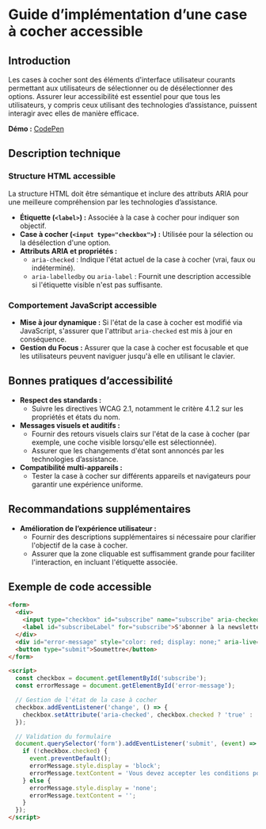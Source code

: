 # Guide d’implémentation d’une case à cocher accessible

## Introduction

Les cases à cocher sont des éléments d'interface utilisateur courants permettant aux utilisateurs de sélectionner ou de désélectionner des options. Assurer leur accessibilité est essentiel pour que tous les utilisateurs, y compris ceux utilisant des technologies d’assistance, puissent interagir avec elles de manière efficace.

**Démo :** [CodePen](https://codepen.io/numera11y/pen/azoYErL)

## Description technique

### Structure HTML accessible

La structure HTML doit être sémantique et inclure des attributs ARIA pour une meilleure compréhension par les technologies d’assistance.

- **Étiquette (`<label>`) :** Associée à la case à cocher pour indiquer son objectif.
- **Case à cocher (`<input type="checkbox">`) :** Utilisée pour la sélection ou la désélection d'une option.
- **Attributs ARIA et propriétés :**
  - `aria-checked` : Indique l'état actuel de la case à cocher (vrai, faux ou indéterminé).
  - `aria-labelledby` ou `aria-label` : Fournit une description accessible si l'étiquette visible n'est pas suffisante.

### Comportement JavaScript accessible

- **Mise à jour dynamique :** Si l'état de la case à cocher est modifié via JavaScript, s'assurer que l'attribut `aria-checked` est mis à jour en conséquence.
- **Gestion du Focus :** Assurer que la case à cocher est focusable et que les utilisateurs peuvent naviguer jusqu'à elle en utilisant le clavier.

## Bonnes pratiques d’accessibilité

- **Respect des standards :**
  - Suivre les directives WCAG 2.1, notamment le critère 4.1.2 sur les propriétés et états du nom.
- **Messages visuels et auditifs :**
  - Fournir des retours visuels clairs sur l'état de la case à cocher (par exemple, une coche visible lorsqu'elle est sélectionnée).
  - Assurer que les changements d'état sont annoncés par les technologies d’assistance.
- **Compatibilité multi-appareils :**
  - Tester la case à cocher sur différents appareils et navigateurs pour garantir une expérience uniforme.

## Recommandations supplémentaires

- **Amélioration de l’expérience utilisateur :**
  - Fournir des descriptions supplémentaires si nécessaire pour clarifier l'objectif de la case à cocher.
  - Assurer que la zone cliquable est suffisamment grande pour faciliter l'interaction, en incluant l'étiquette associée.

## Exemple de code accessible

```html
<form>
  <div>
    <input type="checkbox" id="subscribe" name="subscribe" aria-checked="false" aria-labelledby="subscribeLabel">
    <label id="subscribeLabel" for="subscribe">S'abonner à la newsletter</label>
  </div>
  <div id="error-message" style="color: red; display: none;" aria-live="assertive"></div>
  <button type="submit">Soumettre</button>
</form>

<script>
  const checkbox = document.getElementById('subscribe');
  const errorMessage = document.getElementById('error-message');

  // Gestion de l'état de la case à cocher
  checkbox.addEventListener('change', () => {
    checkbox.setAttribute('aria-checked', checkbox.checked ? 'true' : 'false');
  });

  // Validation du formulaire
  document.querySelector('form').addEventListener('submit', (event) => {
    if (!checkbox.checked) {
      event.preventDefault();
      errorMessage.style.display = 'block';
      errorMessage.textContent = 'Vous devez accepter les conditions pour continuer.';
    } else {
      errorMessage.style.display = 'none';
      errorMessage.textContent = '';
    }
  });
</script>
```
